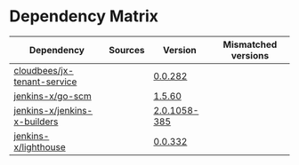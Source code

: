 # Dependency Matrix

Dependency | Sources | Version | Mismatched versions
---------- | ------- | ------- | -------------------
[cloudbees/jx-tenant-service](https://github.com/cloudbees/jx-tenant-service) |  | [0.0.282](https://github.com/cloudbees/jx-tenant-service/releases/tag/v0.0.282) | 
[jenkins-x/go-scm](https://github.com/jenkins-x/go-scm) |  | [1.5.60]() | 
[jenkins-x/jenkins-x-builders](https://github.com/jenkins-x/jenkins-x-builders) |  | [2.0.1058-385]() | 
[jenkins-x/lighthouse](https://github.com/jenkins-x/lighthouse) |  | [0.0.332]() | 
